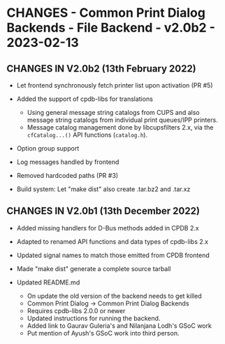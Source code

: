 # CHANGES - Common Print Dialog Backends - File Backend - v2.0b2 - 2023-02-13

## CHANGES IN V2.0b2 (13th February 2022)

- Let frontend synchronously fetch printer list upon activation (PR #5)

- Added the support of cpdb-libs for translations
  * Using general message string catalogs from CUPS and also message
    string catalogs from individual print queues/IPP printers.
  * Message catalog management done by libcupsfilters 2.x, via the
    `cfCatalog...()` API functions (`catalog.h`).

- Option group support

- Log messages handled by frontend

- Removed hardcoded paths (PR #3)

- Build system: Let "make dist" also create .tar.bz2 and .tar.xz


## CHANGES IN V2.0b1 (13th December 2022)

- Added missing handlers for D-Bus methods added in CPDB 2.x

- Adapted to renamed API functions and data types of cpdb-libs 2.x

- Updated signal names to match those emitted from CPDB frontend

- Made "make dist" generate a complete source tarball

- Updated README.md

  + On update the old version of the backend needs to get killed
  + Common Print Dialog -> Common Print Dialog Backends
  + Requires cpdb-libs 2.0.0 or newer
  + Updated instructions for running the backend.
  + Added link to Gaurav Guleria's and Nilanjana Lodh's GSoC work
  + Put mention of Ayush's GSoC work into third person.
